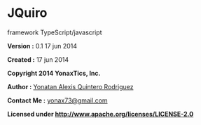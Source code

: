 JQuiro
======

framework TypeScript/javascript


**Version :** 0.1 17 jun 2014

**Created :** 17 jun 2014

**Copyright 2014 YonaxTics, Inc.**

**Author :** [Yonatan Alexis Quintero Rodriguez](http://yonaxtics.hol.es/app-youshoop/php/)

**Contact Me :** yonax73@gmail.com

**Licensed under http://www.apache.org/licenses/LICENSE-2.0**
